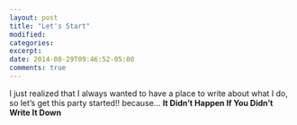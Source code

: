 ```yaml
---
layout: post
title: "Let's Start"
modified:
categories:
excerpt:
date: 2014-08-29T09:46:52-05:00
comments: true
---
```


I just realized that I always wanted to have a place to write about what I do, so let’s get this party started!! because… **It Didn’t Happen If You Didn’t Write It Down**

